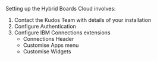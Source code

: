 Setting up the Hybrid Boards Cloud involves:

1. Contact the Kudos Team with details of your installation
1. Configure Authentication
1. Configure IBM Connections extensions
    - Connections Header
    - Customise Apps menu
    - Customise Widgets
